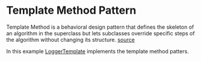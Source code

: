 # Template Method Pattern

Template Method is a behavioral design pattern that defines the skeleton of an algorithm in the superclass but lets subclasses override specific steps of the algorithm without changing its structure. [source](https://refactoring.guru/design-patterns/template-method)

In this example [LoggerTemplate](Templates.ts) implements the template method patters.
